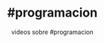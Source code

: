 ---
layout: tag
title: "#programacion"
subtitle: "videos sobre #programacion"
tag-name: programacion
---